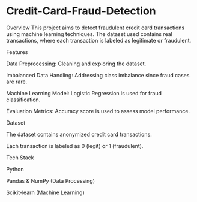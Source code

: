 # Credit-Card-Fraud-Detection
Overview
This project aims to detect fraudulent credit card transactions using machine learning techniques. The dataset used contains real transactions, where each transaction is labeled as legitimate or fraudulent.

Features

Data Preprocessing: Cleaning and exploring the dataset.

Imbalanced Data Handling: Addressing class imbalance since fraud cases are rare.

Machine Learning Model: Logistic Regression is used for fraud classification.

Evaluation Metrics: Accuracy score is used to assess model performance.

Dataset

The dataset contains anonymized credit card transactions.

Each transaction is labeled as 0 (legit) or 1 (fraudulent).

Tech Stack

Python

Pandas & NumPy (Data Processing)

Scikit-learn (Machine Learning)
